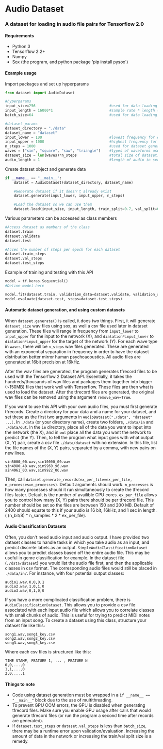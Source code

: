 # Audio Dataset
### A dataset for loading in audio file pairs for Tensorflow 2.0

#### Requirements
* Python 3
* Tensorflow 2.2+
* Numpy
* Sox (the program, and python package 'pip install pysox')

#### Example usage

Import packages and set up hyperparams

```python
from dataset import AudioDataset

#hyperparams
input_size=256                                  #used for data loading
input_length = 16000*1                          #sample rate * length (sec), used for data loading
batch_size=64                                   #used for data loading

#dataset params
dataset_directory = "./data"
dataset_name = "dataset"
input_lower = 100                               #lowest frequency for dataset generation
input_upper = 1000                              #highest frequency for dataset generation
n_steps = 1000                                  #used for dataset generation
waves = ["sin", "square", "saw", "triangle"]    #types of waveforms used for dataset generation
dataset_size = len(waves)*n_steps               #total size of dataset, used for loading dataset
audio_length = 1                                #length of audio in seconds (used for dataset generation)
```

Create dataset object and generate data

```python
if __name__ == "__main__":
    dataset = AudioDataset(dataset_directory, dataset_name)

    #Generate dataset if it doesn't already exist
    dataset.generate(input_lower, input_upper, n_steps)

    #Load the dataset so we can use them
    dataset.load(input_size, input_length, train_split=0.7, val_split=0.15, test_split=0.15)
```

Various parameters can be accessed as class members

```python
#Access dataset as members of the class
dataset.train
dataset.validate
dataset.test

#Acces the number of steps per epoch for each dataset
dataset.train_steps
dataset.val_steps
dataset.test_steps
```

Example of training and testing with this API

```python
model = tf.keras.Sequential()
#Define model here

model.fit(dataset.train, validation_data=dataset.validate, validation_steps=dataset.val_steps, epochs=epochs, steps_per_epoch=dataset.train_steps)
model.evaluate(dataset.test, steps=dataset.test_steps)
```

#### Automatic dataset generation, and using custom datasets
When `dataset.generate()` is called, it does two things. First, it will generate `dataset_size` wav files using sox, as well a csv file used later in dataset generation. These files will range in frequency from `input_lower` to `input_upper` for the input to the network (X), and `dialation*input_lower` to `dialation*input_upper` for the target of the network (Y). For each wave type in `waves`, there will be `n_steps` wav files generated. These are generated with an exponential separation in frequency in order to have the dataset distribution better mirror human psychoacoustics. All audio files are generated at 16bit precision at 16kHz.

After the wav files are generated, the program generates tfrecord files to be used with the Tensorflow 2 Dataset API. Essentially, it takes the hundreds/thousands of wav files and packages them together into bigger (~150MB) files that work well with Tensorflow. These files are then what is used to load the dataset. After the tfrecord files are generated, the original wav files can be removed using the argument `remove_wav=True`.

If you want to use this API with your own audio files, you must first generate tfrecords. Create a directory for your data and a name for your dataset, and set these as the first two arguments in `AudioDataset("./data", "dataset" ...)`. In `./data` (or your directory name), create two folders, `./data/in` and `./data/out`. In the `in` directory, place all of the data you want to input into the network (the X), and in `out` place all the data you want the network to predict (the Y). Then, to tell the program what input goes with what output (X, Y) pair, create a csv file `./data/dataset` with no extension. In this file, list the file names of the (X, Y) pairs, separated by a comma, with new pairs on new lines.
```
sin5000_00.wav,sin10000_00.wav
sin4980_48.wav,sin9960_96.wav
sin4961_03.wav,sin9922_06.wav
```
Then, call `dataset.generate_records(ex_per_file=ex_per_file, n_processes=n_processes)`. Default arguments should work. `n_processes` is how many processes should it run simultaneously to create the tfrecord files faster. Default is the number of availible CPU cores. `ex_per_file` allows you to control how many (X, Y) pairs there should be per tfrecord file. This number should be set so the files are between 150 and 200 MB. Default of 2400 should equate to this if your audio is 16 bit, 16kHz, and 1 sec in length. ( (n_bit/8) * n_samples * 2 * ex_per_file).


#### Audio Classification Datasets
Often, you don't need audio input and audio output. I have provided two dataset classes to handle tasks in which you take audio as an input, and predict discrete labels as an output. `SimpleAudioClassificationDataset` allows you to predict classes based off the entire audio file. This may be useful in genre classification for example. In the dataset file (`./data/dataset`) you would list the audio file first, and then the applicable classes in csv format. The corresponding audio files would still be placed in `./data/in/`. For instance, with four potential output classes:
```
audio1.wav,0,0,0,1
audio2.wav,1,0,1,0
audio3.wav,0,1,0,0
```

If you have a more complicated classification problem, there is `AudioClassificationDataset`. This allows you to provide a csv file associated with each input audio file which allows you to correlate classes with small chunks of audio. This is useful for trying to predict MIDI notes from an input song. To create a dataset using this class, structure your dataset file like this:
```
song1.wav,song1_key.csv
song2.wav,song2_key.csv
song3.wav,song3_key.csv
```
Where each csv files is structured like this:
```
TIME STAMP, FEATURE 1, ... , FEATURE N
0,0,...,0
1,1,...,0
2,0,...,1
```

#### Things to note
* Code using dataset generation must be wrapped in a `if __name__ == "__main__"` block due to the use of multithreading.
* To prevent GPU OOM errors, the GPU is disabled when generating tfrecord files. Make sure you enable GPU usage after calls that would generate tfrecord files (or run the program a second time after records are generated).
* If `dataset.test_steps` or `dataset.val_steps` is less than `batch_size`, there may be a runtime error upon validation/evaluation. Increasing the amount of data in the network or increasing the train/val split size is a remedy.
